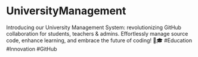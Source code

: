 # UniversityManagement
Introducing our University Management System: revolutionizing GitHub collaboration for students, teachers &amp; admins. Effortlessly manage source code, enhance learning, and embrace the future of coding! 🚀🎓 #Education #Innovation #GitHub
